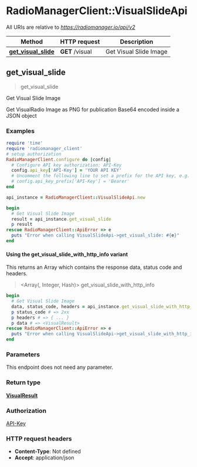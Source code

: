 # RadioManagerClient::VisualSlideApi

All URIs are relative to *https://radiomanager.io/api/v2*

| Method | HTTP request | Description |
| ------ | ------------ | ----------- |
| [**get_visual_slide**](VisualSlideApi.md#get_visual_slide) | **GET** /visual | Get Visual Slide Image |


## get_visual_slide

> <VisualResult> get_visual_slide

Get Visual Slide Image

Get VisualRadio Image as PNG for publication Base64 encoded inside a JSON object

### Examples

```ruby
require 'time'
require 'radiomanager_client'
# setup authorization
RadioManagerClient.configure do |config|
  # Configure API key authorization: API-Key
  config.api_key['API-Key'] = 'YOUR API KEY'
  # Uncomment the following line to set a prefix for the API key, e.g. 'Bearer' (defaults to nil)
  # config.api_key_prefix['API-Key'] = 'Bearer'
end

api_instance = RadioManagerClient::VisualSlideApi.new

begin
  # Get Visual Slide Image
  result = api_instance.get_visual_slide
  p result
rescue RadioManagerClient::ApiError => e
  puts "Error when calling VisualSlideApi->get_visual_slide: #{e}"
end
```

#### Using the get_visual_slide_with_http_info variant

This returns an Array which contains the response data, status code and headers.

> <Array(<VisualResult>, Integer, Hash)> get_visual_slide_with_http_info

```ruby
begin
  # Get Visual Slide Image
  data, status_code, headers = api_instance.get_visual_slide_with_http_info
  p status_code # => 2xx
  p headers # => { ... }
  p data # => <VisualResult>
rescue RadioManagerClient::ApiError => e
  puts "Error when calling VisualSlideApi->get_visual_slide_with_http_info: #{e}"
end
```

### Parameters

This endpoint does not need any parameter.

### Return type

[**VisualResult**](VisualResult.md)

### Authorization

[API-Key](../README.md#API-Key)

### HTTP request headers

- **Content-Type**: Not defined
- **Accept**: application/json

